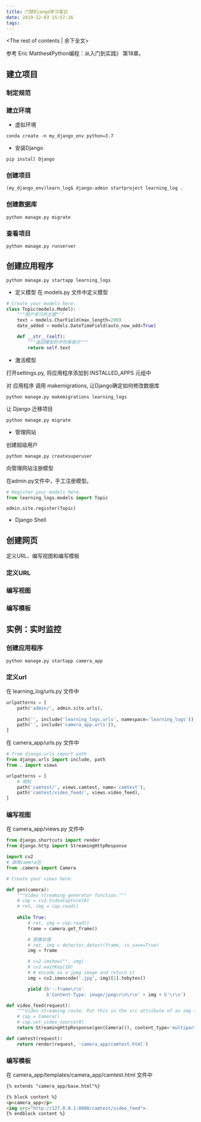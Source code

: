 ```yaml
---
title: 门禁Django学习笔记
date: 2019-12-03 15:57:16
tags:
---
```



<!-- more -->
<The rest of contents | 余下全文>

参考 Eric Matthes《Python编程：从入门到实践》 第18章。


## 建立项目

### 制定规范

### 建立环境
* 虚拟环境
``` shell
conda create -n my_django_env python=3.7
```
* 安装Django
``` shell
pip install Django
```
### 创建项目
``` shell
(my_django_env)learn_log$ django-admin startproject learning_log .
```
### 创建数据库
``` shell
python manage.py migrate
```

### 查看项目
``` shell
python manage.py runserver
```

## 创建应用程序
``` shell
python manage.py startapp learning_logs
```

* 定义模型
在 models.py 文件中定义模型
``` python
# Create your models here.
class Topic(models.Model):
    """用户学习的主题"""
    text = models.CharField(max_length=200)
    date_added = models.DateTimeField(auto_now_add=True)

    def __str__(self):
        """返回模型的字符串表示"""
        return self.text
```

* 激活模型

打开settings.py, 将应用程序添加到 INSTALLED_APPS 元组中  

对 应用程序 调用 makemigrations, 让Django确定如何修改数据库
``` shell
python manage.py makemigrations learning_logs
```

让 Django 迁移项目
``` shell
python manage.py migrate
```

* 管理网站

创建超级用户
``` shell
python manage.py createsuperuser
```

向管理网站注册模型

在admin.py文件中，手工注册模型。
``` python
# Register your models here.
from learning_logs.models import Topic

admin.site.register(Topic)
```


* Django Shell

## 创建网页

定义URL、编写视图和编写模板

### 定义URL  

### 编写视图  

### 编写模板  

## 实例：实时监控

### 创建应用程序
``` shell
python manage.py startapp camera_app
```

### 定义url

在 learning_log/urls.py 文件中
``` python
urlpatterns = [
    path('admin/', admin.site.urls),
    
    path('', include('learning_logs.urls', namespace='learning_logs')),
    path('', include('camera_app.urls')),
]
```

在 camera_app/urls.py 文件中
``` python
# from django.urls import path
from django.urls import include, path
from . import views

urlpatterns = [
    # 相机
    path('camtest/', views.camtest, name='camtest'),
    path('camtest/video_feed/', views.video_feed),
]
```

### 编写视图  

在 camera_app/views.py 文件中
``` python
from django.shortcuts import render
from django.http import StreamingHttpResponse

import cv2
# 调用camera包
from .camera import Camera

# Create your views here.

def gen(camera):
    """Video streaming generator function."""
    # cap = cv2.VideoCapture(0)
    # ret, img = cap.read()
    
    while True:
        # ret, img = cap.read()
        frame = camera.get_frame()

        # 图像处理
        # ret, img = detector.detect(frame, is_save=True)
        img = frame

        # cv2.imshow("", img)
        # cv2.waitKey(10)
        # # encode as a jpeg image and return it
        img = cv2.imencode('.jpg', img)[1].tobytes()

        yield (b'--frame\r\n'
               b'Content-Type: image/jpeg\r\n\r\n' + img + b'\r\n')

def video_feed(request):
    """Video streaming route. Put this in the src attribute of an img tag."""
    # cap = Camera()
    # cap.set_video_source(0)
    return StreamingHttpResponse(gen(Camera()), content_type='multipart/x-mixed-replace; boundary=frame')

def camtest(request):
    return render(request, 'camera_app/camtest.html')

```

### 编写模板  


在 camera_app/templates/camera_app/camtest.html 文件中
``` html
{% extends "camera_app/base.html"%}

{% block content %}
<p>camera_app</p>
<img src="http://127.0.0.1:8000/camtest/video_feed">
{% endblock content %}
```








